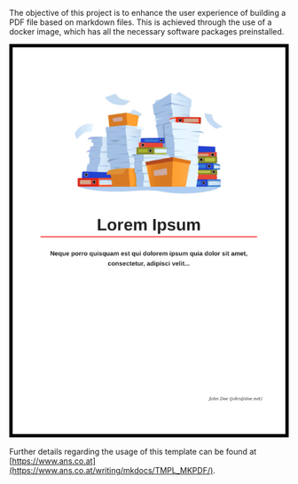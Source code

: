 The objective of this project is to enhance the user experience of building a PDF file based on markdown files. This is achieved through the use of a docker image, which has all the necessary software packages preinstalled.

<div align="center">
<img src="images/mkpdf.png">
</div>

Further details regarding the usage of this template can be found at [https://www.ans.co.at](https://www.ans.co.at/writing/mkdocs/TMPL_MKPDF/).